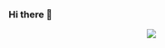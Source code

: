 ### Hi there 👋

<p align="center">
  <a href="//discord.gg/4kkTVRh"><img src="https://img.shields.io/discord/357708162444427264?logo=discord"></a>
</p>
